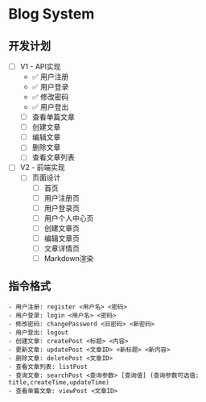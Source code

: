# Blog System
## 开发计划
- [ ] V1 - API实现
  - ✅ 用户注册
  - ✅ 用户登录
  - ✅ 修改密码
  - ✅ 用户登出
  - [ ] 查看单篇文章
  - [ ] 创建文章
  - [ ] 编辑文章
  - [ ] 删除文章
  - [ ] 查看文章列表
- [ ] V2 - 前端实现
  - [ ] 页面设计
    - [ ] 首页
    - [ ] 用户注册页
    - [ ] 用户登录页
    - [ ] 用户个人中心页
    - [ ] 创建文章页
    - [ ] 编辑文章页
    - [ ] 文章详情页
    - [ ] Markdown渲染
## 指令格式
```
- 用户注册: register <用户名> <密码>
- 用户登录: login <用户名> <密码>
- 修改密码: changePassword <旧密码> <新密码>
- 用户登出: logout
- 创建文章: createPost <标题> <内容>
- 更新文章: updatePost <文章ID> <新标题> <新内容>
- 删除文章: deletePost <文章ID>
- 查看文章列表: listPost
- 查询文章: searchPost <查询参数> [查询值] (查询参数可选值: title,createTime,updateTime)
- 查看单篇文章: viewPost <文章ID>
```